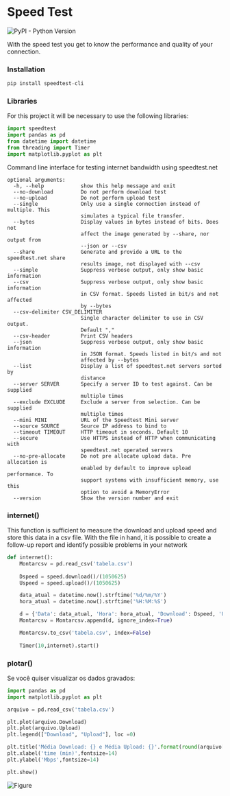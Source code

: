 # Speed Test
![PyPI - Python Version](https://img.shields.io/pypi/pyversions/Django)

With the speed test you get to know the performance and quality of your connection. 

### Installation
```Python
pip install speedtest-cli
```
### Libraries
For this project it will be necessary to use the following libraries:
```Python
import speedtest
import pandas as pd
from datetime import datetime
from threading import Timer
import matplotlib.pyplot as plt
```
Command line interface for testing internet bandwidth using speedtest.net
```
optional arguments:
  -h, --help            show this help message and exit
  --no-download         Do not perform download test
  --no-upload           Do not perform upload test
  --single              Only use a single connection instead of multiple. This
                        simulates a typical file transfer.
  --bytes               Display values in bytes instead of bits. Does not
                        affect the image generated by --share, nor output from
                        --json or --csv
  --share               Generate and provide a URL to the speedtest.net share
                        results image, not displayed with --csv
  --simple              Suppress verbose output, only show basic information
  --csv                 Suppress verbose output, only show basic information
                        in CSV format. Speeds listed in bit/s and not affected
                        by --bytes
  --csv-delimiter CSV_DELIMITER
                        Single character delimiter to use in CSV output.
                        Default ","
  --csv-header          Print CSV headers
  --json                Suppress verbose output, only show basic information
                        in JSON format. Speeds listed in bit/s and not
                        affected by --bytes
  --list                Display a list of speedtest.net servers sorted by
                        distance
  --server SERVER       Specify a server ID to test against. Can be supplied
                        multiple times
  --exclude EXCLUDE     Exclude a server from selection. Can be supplied
                        multiple times
  --mini MINI           URL of the Speedtest Mini server
  --source SOURCE       Source IP address to bind to
  --timeout TIMEOUT     HTTP timeout in seconds. Default 10
  --secure              Use HTTPS instead of HTTP when communicating with
                        speedtest.net operated servers
  --no-pre-allocate     Do not pre allocate upload data. Pre allocation is
                        enabled by default to improve upload performance. To
                        support systems with insufficient memory, use this
                        option to avoid a MemoryError
  --version             Show the version number and exit
```
### internet()
This function is sufficient to measure the download and upload speed and store this data in a csv file. With the file in hand, it is possible to create a follow-up report and identify possible problems in your network
```Python
def internet():
    Montarcsv = pd.read_csv('tabela.csv')
    
    Dspeed = speed.download()/(1050625)
    Uspeed = speed.upload()/(1050625)

    data_atual = datetime.now().strftime('%d/%m/%Y')
    hora_atual = datetime.now().strftime('%H:%M:%S')

    d = {'Data': data_atual, 'Hora': hora_atual, 'Download': Dspeed, 'Upload': Uspeed}
    Montarcsv = Montarcsv.append(d, ignore_index=True)

    Montarcsv.to_csv('tabela.csv', index=False)
    
    Timer(10,internet).start()
```
### plotar()
Se você quiser visualizar os dados gravados:
```Python
import pandas as pd
import matplotlib.pyplot as plt

arquivo = pd.read_csv('tabela.csv')

plt.plot(arquivo.Download)
plt.plot(arquivo.Upload)
plt.legend(["Download", "Upload"], loc =0)

plt.title('Média Download: {} e Média Upload: {}'.format(round(arquivo['Download'].mean(),2), round(arquivo['Upload'].mean(),2)))
plt.xlabel('time (min)',fontsize=14)
plt.ylabel('Mbps',fontsize=14)

plt.show()
```
![Figure](https://user-images.githubusercontent.com/53547474/114285622-013f5400-9a2f-11eb-8503-15888ce6aee2.png)

